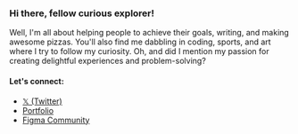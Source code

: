 ### Hi there, fellow curious explorer!

Well, I'm all about helping people to achieve their goals, writing, and making awesome pizzas. You'll also find me dabbling in coding, sports, and art where I try to follow my curiosity. Oh, and did I mention my passion for creating delightful experiences and problem-solving?


#### Let's connect:
- [𝕏 (Twitter)](https://twitter.com/sajadabedi)  
- [Portfolio](https://sajjad.one)  
- [Figma Community](https://figma.com/@sajad)
